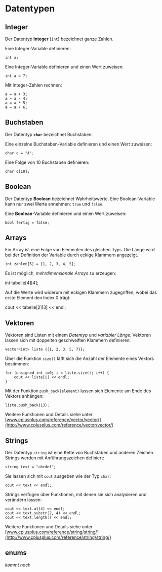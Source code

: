
# Datentypen

## Integer

Der Datentyp **Integer** (`int`) bezeichnet ganze Zahlen.

Eine Integer-Variable definieren:

    int a;

Eine Integer-Variable definieren und einen Wert zuweisen:

    int a = 7;

Mit Integer-Zahlen rechnen:

    a = a + 3;
    a = a - 4;
    a = a * 5;
    a = a / 6;


## Buchstaben

Der Datentyp **`char`** bezeichnet Buchstaben.

Eine einzelne Buchstaben-Variable definieren und einen Wert zuweisen:

    char c = "A";

Eine Folge von 10 Buchstaben definieren:

    char c[10];


## Boolean

Der Datentyp **Boolean** bezeichnet Wahrheitswerte. 
Eine Boolean-Variable kann nur zwei Werte annehmen: 
`true` und `false`.

Eine **Boolean**-Variable definieren und einen Wert zuweisen:

    bool fertig = false;

## Arrays

Ein Array ist eine Folge von Elementen des gleichen Typs. Die Länge wird bei der Definition der Variable durch eckige Klammern angezeigt.

    int zahlen[5] = {1, 2, 3, 4, 5};

Es ist möglich, *mehrdimensionale Arrays* zu erzeugen:

   int tabelle[4][4];

Auf die Werte wird widerum mit eckigen Klammern zugegriffen, wobei das erste Element den Index 0 trägt:

   cout << tabelle[2][3] << endl;

## Vektoren

Vektoren sind Listen mit einem *Datentyp* und *variabler Länge*. Vektoren lassen sich mit doppelten geschweiften Klammern definieren:

    vector<int> liste {{1, 2, 3, 5, 7}};

Über die Funktion `size()` läßt sich die Anzahl der Elemente eines Vektors bestimmen:

    for (unsigned int i=0; i < liste.size(); i++) {
        cout << liste[i] << endl;
    }

Mit der Funktion `push_back(element)` lassen sich Elemente am Ende des Vektors anhängen:
 
    liste.push_back(13);

Weitere Funktionen und Details siehe unter [www.cplusplus.com/reference/vector/vector/](http://www.cplusplus.com/reference/vector/vector/) 

## Strings

Der Datentyp `string` ist eine Kette von Buchstaben und anderen Zeichen. Strings werden mit Anführungszeichen definiert:

    string text = "abcdef";

Sie lassen sich mit `cout` ausgeben wie der Typ `char`:

    cout << text << endl;

Strings verfügen über Funktionen, mit denen sie sich analysieren und verändern lassen:


    cout << text.at(4) << endl;
    cout << text.substr(2, 4) << endl;
    cout << text.length() << endl;


Weitere Funktionen und Details siehe unter [www.cplusplus.com/reference/string/string/](http://www.cplusplus.com/reference/string/string/) 

## enums

*kommt noch*

